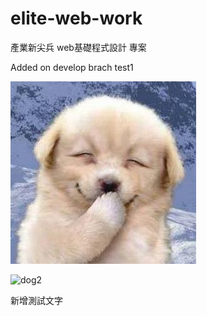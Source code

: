 # elite-web-work

產業新尖兵 web基礎程式設計 專案

Added on develop brach test1 

![dog](./image/dog.jpg)

![dog2](https://i.imgur.com/HeGEEbu.jpeg)

新增測試文字